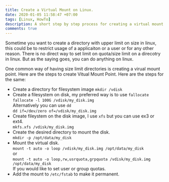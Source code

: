 ```yaml
---
title: Create a Virtual Mount on Linux. 
date: 2020-01-05 11:58:47 +07:00
tags: [Linux, HowTo]
description: A short step by step process for creating a virtual mount or direcotry with size limit.
comments: true
---
```


Sometime you want to create a directory with upper limit on size in linux, this could be to restrict usage of a applicaiton or a user or for any other reason. There is no direct way to set limit on quota/size limit on a direcotry in linux. But as the saying goes, you can do anything on linux. 

One common way of having size limit directories is creating a virual mount point. Here are the steps to create Vitual Mount Point. Here are the steps for the same:

 - Create a directory for filesystem image `mkdir /vdisk`
 - Create a filesystem on disk, my preferred way is to use `fallocate` <br>
`fallocate -l 100G /vdisk/my_disk.img`<br>
Alternatively you can use `dd` <br>
`dd if=/dev/zero of=/vdisk/my_disk.img`
 - Create fileystem on the disk image, I use `xfs` but you can use ex3 or ext4. <br>
`mkfs.xfs /vdisk/my_disk.img` 
 - Create the desired directory to mount the disk. <br>
`mkdir -p /opt/data/my_disk` 
 - Mount the virtual disk. <br> `mount -t auto -o loop /vdisk/my_disk.img /opt/data/my_disk` <br>
or <br/> `mount -t auto -o loop,rw,usrquota,grpquota /vdisk/my_disk.img /opt/data/my_disk` <br>
If you would like to set user or group quotas.
 - Add the mount to `/etc/fstab` to make it permanent. 
